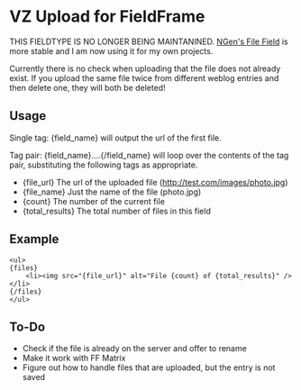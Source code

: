 VZ Upload for FieldFrame
========================

THIS FIELDTYPE IS NO LONGER BEING MAINTANINED. [NGen's File Field](http://www.ngenworks.com/software/ee/ngen-file-field/) is more stable and I am now using it for my own projects.

Currently there is no check when uploading that the file does not already exist. If you upload the same file twice from different weblog entries and then delete one, they will both be deleted!


Usage
-----

Single tag:
{field_name} will output the url of the first file.

Tag pair:
{field_name}....{/field_name} will loop over the contents of the tag pair, substituting the following tags as appropriate.

- {file_url} The url of the uploaded file (http://test.com/images/photo.jpg)
- {file_name} Just the name of the file (photo.jpg)
- {count} The number of the current file
- {total_results} The total number of files in this field


Example
-------

	<ul>
	{files}
		<li><img src="{file_url}" alt="File {count} of {total_results}" /></li>
	{/files}
	</ul>


To-Do
-----

- Check if the file is already on the server and offer to rename
- Make it work with FF Matrix
- Figure out how to handle files that are uploaded, but the entry is not saved
